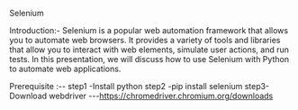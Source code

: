 Selenium

Introduction:-
Selenium is a popular web automation framework that allows you to automate web browsers. It provides a variety of tools and libraries that allow you to interact with web elements, simulate user actions, and run tests. In this presentation, we will discuss how to use Selenium with Python to automate web applications.



Prerequisite :--
step1 -Install python
step2 -pip install selenium
step3-Download webdriver ---https://chromedriver.chromium.org/downloads
